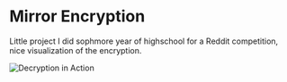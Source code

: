 # Mirror Encryption

Little project I did sophmore year of highschool for a Reddit competition,
nice visualization of the encryption.

![Decryption in Action](https://gyazo.com/0e454021f5987747a81087cf99aa78b2)

